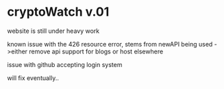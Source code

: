 # cryptoWatch v.01

website is still under heavy work

known issue with the 426 resource error, stems from newAPI being used
->either remove api support for blogs or host elsewhere


issue with github accepting login system



will fix eventually..
